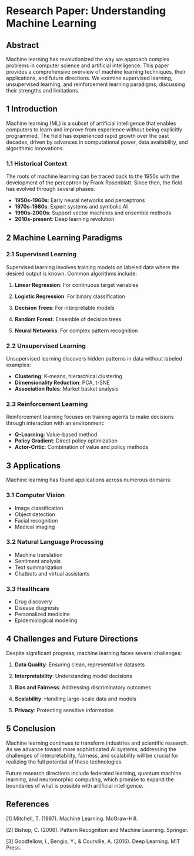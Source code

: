 # Research Paper: Understanding Machine Learning

## Abstract

Machine learning has revolutionized the way we approach complex problems in computer science and artificial intelligence. This paper provides a comprehensive overview of machine learning techniques, their applications, and future directions. We examine supervised learning, unsupervised learning, and reinforcement learning paradigms, discussing their strengths and limitations.

## 1 Introduction

Machine learning (ML) is a subset of artificial intelligence that enables computers to learn and improve from experience without being explicitly programmed. The field has experienced rapid growth over the past decades, driven by advances in computational power, data availability, and algorithmic innovations.

### 1.1 Historical Context

The roots of machine learning can be traced back to the 1950s with the development of the perceptron by Frank Rosenblatt. Since then, the field has evolved through several phases:

- **1950s-1960s**: Early neural networks and perceptrons
- **1970s-1980s**: Expert systems and symbolic AI
- **1990s-2000s**: Support vector machines and ensemble methods
- **2010s-present**: Deep learning revolution

## 2 Machine Learning Paradigms

### 2.1 Supervised Learning

Supervised learning involves training models on labeled data where the desired output is known. Common algorithms include:

1. **Linear Regression**: For continuous target variables

2. **Logistic Regression**: For binary classification

3. **Decision Trees**: For interpretable models
4. **Random Forest**: Ensemble of decision trees
5. **Neural Networks**: For complex pattern recognition

### 2.2 Unsupervised Learning

Unsupervised learning discovers hidden patterns in data without labeled examples:

- **Clustering**: K-means, hierarchical clustering
- **Dimensionality Reduction**: PCA, t-SNE
- **Association Rules**: Market basket analysis

### 2.3 Reinforcement Learning

Reinforcement learning focuses on training agents to make decisions through interaction with an environment:

- **Q-Learning**: Value-based method
- **Policy Gradient**: Direct policy optimization
- **Actor-Critic**: Combination of value and policy methods

## 3 Applications

Machine learning has found applications across numerous domains:

### 3.1 Computer Vision
- Image classification
- Object detection
- Facial recognition
- Medical imaging

### 3.2 Natural Language Processing
- Machine translation
- Sentiment analysis
- Text summarization
- Chatbots and virtual assistants

### 3.3 Healthcare
- Drug discovery
- Disease diagnosis
- Personalized medicine
- Epidemiological modeling

## 4 Challenges and Future Directions

Despite significant progress, machine learning faces several challenges:

1. **Data Quality**: Ensuring clean, representative datasets

2. **Interpretability**: Understanding model decisions

3. **Bias and Fairness**: Addressing discriminatory outcomes

4. **Scalability**: Handling large-scale data and models

5. **Privacy**: Protecting sensitive information

## 5 Conclusion

Machine learning continues to transform industries and scientific research. As we advance toward more sophisticated AI systems, addressing the challenges of interpretability, fairness, and scalability will be crucial for realizing the full potential of these technologies.

Future research directions include federated learning, quantum machine learning, and neuromorphic computing, which promise to expand the boundaries of what is possible with artificial intelligence.

## References

[1] Mitchell, T. (1997). Machine Learning. McGraw-Hill.

[2] Bishop, C. (2006). Pattern Recognition and Machine Learning. Springer.

[3] Goodfellow, I., Bengio, Y., & Courville, A. (2016). Deep Learning. MIT Press.